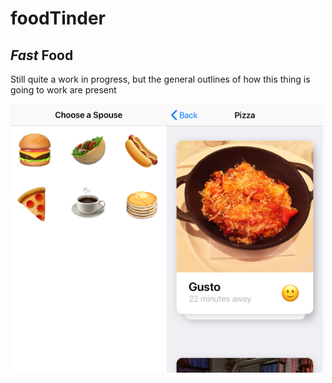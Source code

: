 # foodTinder
## _Fast_ Food

Still quite a work in progress, but the general outlines of how this thing is going to work are present

<img src="Screenshot_main.png" align="left" width="250" />
<img src="Screenshot_place.png" align="left" width="250" />
